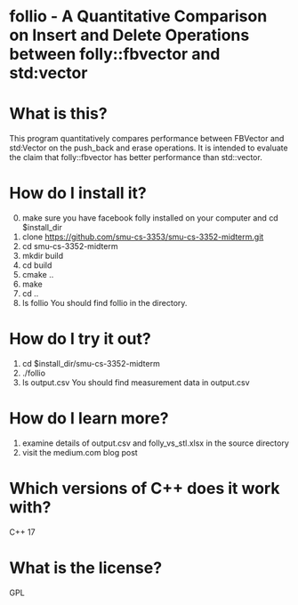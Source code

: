 # follio - A Quantitative Comparison on Insert and Delete Operations between folly::fbvector and std:vector

# What is this?
This program quantitatively compares performance between FBVector and std:Vector on the push_back and erase operations. It is
intended to evaluate the claim that folly::fbvector has better performance than std::vector.

# How do I install it?
0. make sure you have facebook folly installed on your computer and cd $install_dir
1. clone https://github.com/smu-cs-3353/smu-cs-3352-midterm.git
2. cd smu-cs-3352-midterm
3. mkdir build
4. cd build
5. cmake ..
6. make
7. cd ..
8. ls follio
You should find follio in the directory.

# How do I try it out?
1. cd $install_dir/smu-cs-3352-midterm
2. ./follio
3. ls output.csv
You should find measurement data in output.csv 

# How do I learn more?
1. examine details of output.csv and folly_vs_stl.xlsx in the source directory
2. visit the medium.com blog post

# Which versions of C++ does it work with?
C++ 17

# What is the license?
GPL
